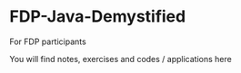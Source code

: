 # FDP-Java-Demystified
For FDP participants


You will find notes, exercises and codes / applications here
